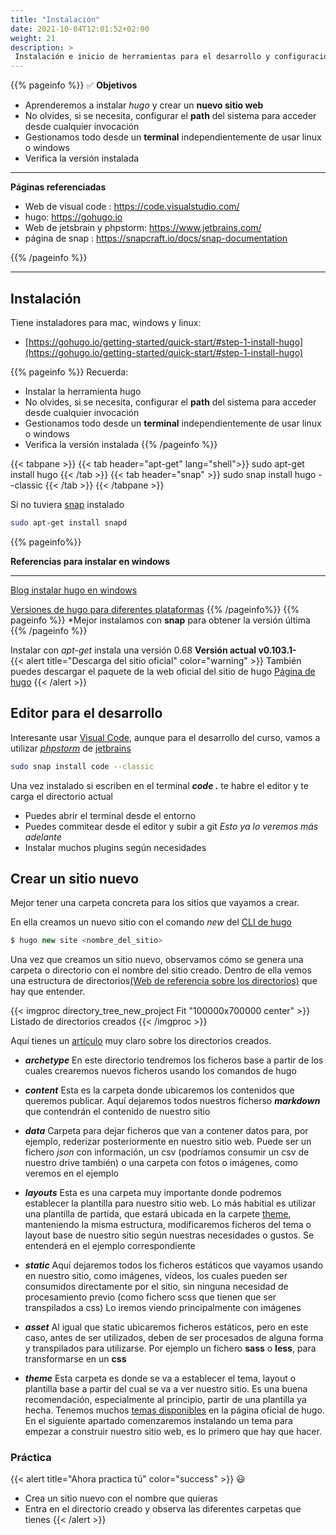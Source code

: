```yaml
---
title: "Instalación"
date: 2021-10-04T12:01:52+02:00
weight: 21
description: >
 Instalación e inicio de herramientas para el desarrollo y configuración
---
```


{{% pageinfo %}}
:white_check_mark:
**Objetivos**
* Aprenderemos a instalar *hugo* y crear un **nuevo sitio web**
* No olvides, si se necesita, configurar el **path** del sistema para acceder desde cualquier invocación
* Gestionamos todo desde un **terminal** independientemente de usar linux o windows
* Verifica la versión instalada
---
**Páginas referenciadas**
* Web de visual code : https://code.visualstudio.com/
* hugo: https://gohugo.io 
* Web de jetsbrain y phpstorm: https://www.jetbrains.com/
* página de snap : https://snapcraft.io/docs/snap-documentation


{{% /pageinfo %}}

---
## Instalación 
Tiene instaladores para mac, windows y linux:
* [https://gohugo.io/getting-started/quick-start/#step-1-install-hugo](https://gohugo.io/getting-started/quick-start/#step-1-install-hugo)


{{% pageinfo %}}
Recuerda:
* Instalar la herramienta hugo
* No olvides, si se necesita, configurar el **path** del sistema para acceder desde cualquier invocación
* Gestionamos todo desde un **terminal** independientemente de usar linux o windows
* Verifica la versión instalada
{{% /pageinfo %}}

{{< tabpane >}}
  {{< tab header="apt-get" lang="shell">}}
      sudo apt-get install hugo
  {{< /tab >}}
  {{< tab header="snap" >}}
      sudo snap install hugo --classic
  {{< /tab >}}
{{< /tabpane >}}


Si no tuviera [snap](https://snapcraft.io/docs/snap-documentation) instalado
```bash
sudo apt-get install snapd
```
{{% pageinfo%}}

 **Referencias para instalar en windows**
 ***
 [Blog instalar hugo en windows](https://imalexissaez.github.io/2018/07/08/instalando-hugo-en-windows/)

 [Versiones de hugo para diferentes plataformas](https://github.com/gohugoio/hugo/releases)
{{% /pageinfo%}}
{{% pageinfo %}}
*Mejor instalamos con **snap** para obtener la versión última
{{% /pageinfo %}}

Instalar con *apt-get* instala una versión 0.68 **Versión actual v0.103.1-**  
{{< alert title="Descarga del sitio oficial" color="warning" >}}
También puedes  descargar el paquete de la web oficial del sitio de hugo  [Página de hugo](https://gohugo.io)
{{< /alert >}}


## Editor para el desarrollo

Interesante usar [Visual Code](https://code.visualstudio.com/), aunque para el desarrollo del curso, vamos a utilizar [*phpstorm*](https://www.jetbrains.com/phpstorm/) de [jetbrains](https://www.jetbrains.com/)
```bash
sudo snap install code --classic
```

Una vez instalado si escriben en el terminal ***code .*** te habre el editor y te carga el directorio actual

* Puedes abrir el terminal desde el entorno
* Puedes commitear desde el editor y subir a git *Esto ya lo veremos más adelante*
* Instalar muchos plugins según necesidades

## Crear un sitio nuevo
Mejor tener una carpeta concreta para los sitios que vayamos a crear.

En ella creamos un nuevo sitio con el comando *new* del [CLI de hugo](https://gohugo.io/commands/hugo/)

```javascript
$ hugo new site <nombre_del_sitio>
```
Una vez que creamos un sitio nuevo, observamos cómo se genera una carpeta o directorio con el nombre del sitio creado. Dentro de ella vemos una estructura de directorios[(Web de referencia sobre los directorios)](https://gohugo.io/getting-started/directory-structure/)  que hay que entender.

{{< imgproc directory_tree_new_project Fit "100000x700000 center" >}}
Listado de directorios creados
{{< /imgproc >}}

Aquí tienes un [artículo](https://desarrolloweb.com/articulos/componentes-principales-hugo-framework) muy claro sobre los directorios creados.
* ***archetype***
  En este directorio tendremos los ficheros base a partir de los cuales crearemos nuevos ficheros usando los comandos de hugo
* ***content***
  Esta es la carpeta donde ubicaremos los contenidos que queremos publicar. Aquí dejaremos todos nuestros ficherso ***markdown*** que contendrán el contenido de nuestro sitio
* ***data***
  Carpeta para dejar ficheros que van a contener datos para, por ejemplo, rederizar posteriormente en nuestro sitio web. Puede ser un fichero *json* con información, un csv (podríamos consumir un csv de nuestro drive también) o una carpeta con fotos o imágenes, como veremos en el ejemplo
* ***layouts***
  Esta es una carpeta muy importante donde podremos establecer la plantilla para nuestro sitio web. Lo más habitial es utilizar una plantilla de partida, que estará ubicada en la carpete [theme](#theme), manteniendo la misma estructura, modificaremos ficheros del tema o layout base de nuestro sitio  según nuestras necesidades o gustos. Se entenderá en el ejemplo correspondiente

* ***static***
  Aquí dejaremos todos los ficheros estáticos que vayamos usando en nuestro sitio, como imágenes, vídeos, los cuales pueden ser consumidos directamente por el sitio, sin ninguna necesidad de procesamiento previo (como fichero scss que tienen que ser transpilados a css) Lo iremos viendo principalmente con imágenes
* ***asset***
  Al igual que static ubicaremos ficheros  estáticos, pero en este caso, antes de ser utilizados, deben de ser procesados de alguna forma y transpilados para utilizarse. Por ejemplo un fichero **sass** o **less**, para transformarse en un **css**
* ***theme***
 Esta carpeta es donde se va a establecer el tema, layout o plantilla base a partir del cual se va a ver nuestro sitio. Es una buena recomendación, especialmente al principio, partir de una plantilla ya hecha. Tenemos muchos [temas disponibles](https://themes.gohugo.io/)  en la página oficial de hugo. En el siguiente apartado comenzaremos instalando un tema para empezar a construir nuestro sitio web, es lo primero que hay que hacer.

### Práctica
{{< alert title="Ahora practica tú" color="success" >}}
:smiley:
* Crea un sitio nuevo con el nombre que quieras
* Entra en el directorio creado y observa las diferentes carpetas que tienes
{{< /alert >}}




    
